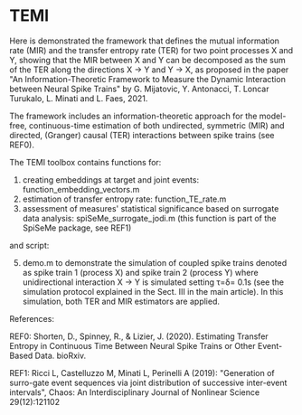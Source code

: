 # TEMI


Here is demonstrated the framework that defines the mutual information rate (MIR) and the transfer entropy rate (TER) for two point processes X and Y, showing that the MIR between X and Y can be decomposed as the sum of the TER along the directions X → Y and Y → X, as proposed in the paper "An Information-Theoretic Framework to Measure the Dynamic Interaction between Neural Spike Trains" by G. Mijatovic, Y. Antonacci, T. Loncar Turukalo, L. Minati and L. Faes, 2021. 

The framework includes an information-theoretic approach for the model-free, continuous-time estimation of both undirected, symmetric (MIR) and directed, (Granger) causal (TER) interactions between spike trains (see REF0).

The TEMI toolbox contains functions for:

1. creating embeddings at target and joint events: function_embedding_vectors.m
2. estimation of transfer entropy rate: function_TE_rate.m 
4. assessment of measures' statistical significance based on surrogate data analysis: spiSeMe_surrogate_jodi.m (this function is part of the SpiSeMe package, see REF1)

and script:

5. demo.m to demonstrate the simulation of coupled spike trains denoted as spike train 1 (process X) and spike train 2 (process Y) where unidirectional interaction X → Y is simulated setting τ=δ= 0.1s (see the simulation protocol explained in the Sect. III in the main article). In this simulation, both TER and MIR estimators are applied.

References:

REF0: Shorten, D., Spinney, R., & Lizier, J. (2020). Estimating Transfer Entropy in Continuous Time Between Neural Spike Trains or Other Event-Based Data. bioRxiv.

REF1: Ricci L, Castelluzzo M, Minati L, Perinelli A  (2019): "Generation  of  surro-gate event sequences via joint distribution of successive inter-event intervals", Chaos: An Interdisciplinary Journal of Nonlinear Science 29(12):121102


